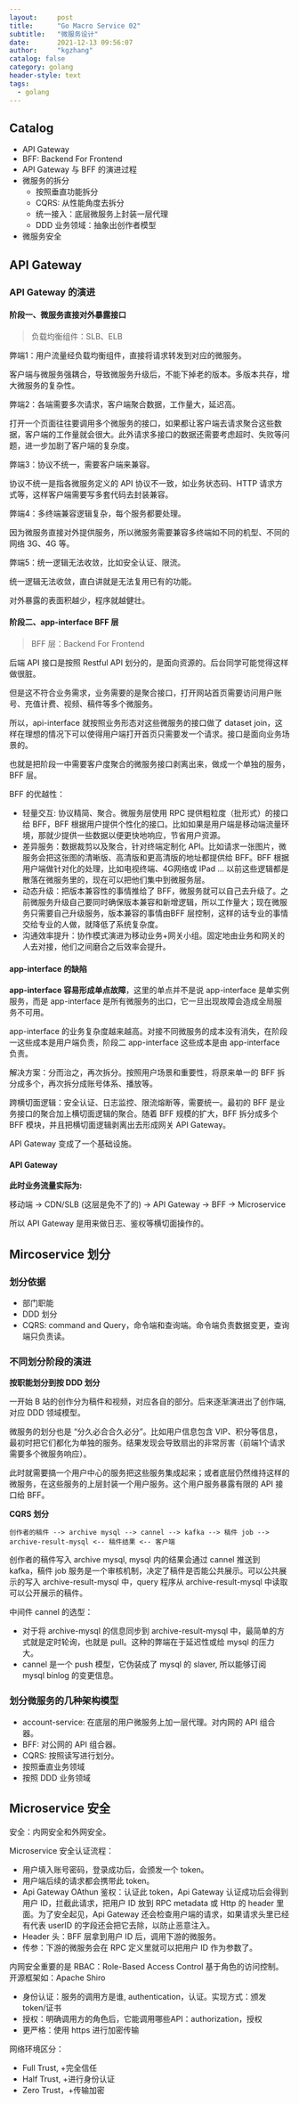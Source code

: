```yaml
---
layout:     post
title:      "Go Macro Service 02"
subtitle:   "微服务设计"
date:       2021-12-13 09:56:07
author:     "kgzhang"
catalog: false
category: golang
header-style: text
tags:
  - golang
---
```


## Catalog
- API Gateway
- BFF: Backend For Frontend
- API Gateway 与 BFF 的演进过程
- 微服务的拆分
    - 按照垂直功能拆分
    - CQRS: 从性能角度去拆分
    - 统一接入：底层微服务上封装一层代理
    - DDD 业务领域：抽象出创作者模型
- 微服务安全

## API Gateway

### API Gateway 的演进

#### 阶段一、微服务直接对外暴露接口
> 负载均衡组件：SLB、ELB

弊端1：用户流量经负载均衡组件，直接将请求转发到对应的微服务。

客户端与微服务强耦合，导致微服务升级后，不能下掉老的版本。多版本共存，增大微服务的复杂性。

弊端2：各端需要多次请求，客户端聚合数据，工作量大，延迟高。

打开一个页面往往要调用多个微服务的接口，如果都让客户端去请求聚合这些数据，客户端的工作量就会很大。此外请求多接口的数据还需要考虑超时、失败等问题，进一步加剧了客户端的复杂度。

弊端3：协议不统一，需要客户端来兼容。

协议不统一是指各微服务定义的 API 协议不一致，如业务状态码、HTTP 请求方式等，这样客户端需要写多套代码去封装兼容。

弊端4：多终端兼容逻辑复杂，每个服务都要处理。

因为微服务直接对外提供服务，所以微服务需要兼容多终端如不同的机型、不同的网络 3G、4G 等。

弊端5：统一逻辑无法收敛，比如安全认证、限流。

统一逻辑无法收敛，直白讲就是无法复用已有的功能。

对外暴露的表面积越少，程序就越健壮。

#### 阶段二、app-interface BFF 层

> BFF 层：Backend For Frontend

后端 API 接口是按照 Restful API 划分的，是面向资源的。后台同学可能觉得这样做很脏。

但是这不符合业务需求，业务需要的是聚合接口，打开网站首页需要访问用户账号、充值计费、视频、稿件等多个微服务。

所以，api-interface 就按照业务形态对这些微服务的接口做了 dataset join，这样在理想的情况下可以使得用户端打开首页只需要发一个请求。接口是面向业务场景的。

也就是把阶段一中需要客户度聚合的微服务接口剥离出来，做成一个单独的服务，BFF 层。

BFF 的优越性：
- 轻量交互: 协议精简、聚合。微服务层使用 RPC 提供粗粒度（批形式）的接口给 BFF，BFF 根据用户提供个性化的接口。比如如果是用户端是移动端流量环境，那就少提供一些数据以便更快地响应，节省用户资源。
- 差异服务：数据裁剪以及聚合，针对终端定制化 API。比如请求一张图片，微服务会把这张图的清晰版、高清版和更高清版的地址都提供给 BFF。BFF 根据用户端做针对化的处理，比如电视终端、4G网络或 IPad ... 以前这些逻辑都是散落在微服务里的，现在可以把他们集中到微服务层。
- 动态升级：把版本兼容性的事情推给了 BFF，微服务就可以自己去升级了。之前微服务升级自己要同时确保版本兼容和新增逻辑，所以工作量大；现在微服务只需要自己升级服务，版本兼容的事情由BFF 层控制，这样的话专业的事情交给专业的人做，就降低了系统复杂度。
- 沟通效率提升：协作模式演进为移动业务+网关小组。固定地由业务和网关的人去对接，他们之间磨合之后效率会提升。

#### app-interface 的缺陷

**app-interface 容易形成单点故障**，这里的单点并不是说 app-interface 是单实例服务，而是 app-interface 是所有微服务的出口，它一旦出现故障会造成全局服务不可用。

app-interface 的业务复杂度越来越高。对接不同微服务的成本没有消失，在阶段一这些成本是用户端负责，阶段二 app-interface 这些成本是由 app-interface 负责。

解决方案：分而治之，再次拆分。按照用户场景和重要性，将原来单一的 BFF 拆分成多个，再次拆分成账号体系、播放等。

跨横切面逻辑：安全认证、日志监控、限流熔断等，需要统一。最初的 BFF 是业务接口的聚合加上横切面逻辑的聚合。随着 BFF 规模的扩大，BFF 拆分成多个 BFF 模块，并且把横切面逻辑剥离出去形成网关 API Gateway。

API Gateway 变成了一个基础设施。

#### API Gateway

**此时业务流量实际为:**

移动端 -> CDN/SLB (这层是免不了的) -> API Gateway -> BFF -> Microservice

所以 API Gateway 是用来做日志、鉴权等横切面操作的。

## Mircoservice 划分

### 划分依据
- 部门职能
- DDD 划分
- CQRS: command and Query，命令端和查询端。命令端负责数据变更，查询端只负责读。

### 不同划分阶段的演进

**按职能划分到按 DDD 划分**

一开始 B 站的创作分为稿件和视频，对应各自的部分。后来逐渐演进出了创作端, 对应 DDD 领域模型。

微服务的划分也是 “分久必合合久必分”。比如用户信息包含 VIP、积分等信息，最初时把它们都化为单独的服务。结果发现会导致扇出的非常厉害（前端1个请求需要多个微服务响应）。

此时就需要搞一个用户中心的服务把这些服务集成起来；或者底层仍然维持这样的微服务，在这些服务的上层封装一个用户服务。这个用户服务暴露有限的 API 接口给 BFF。

**CQRS 划分**

```
创作者的稿件 --> archive mysql --> cannel --> kafka --> 稿件 job --> archive-result-mysql <-- 稿件结果 <-- 客户端
```

创作者的稿件写入 archive mysql, mysql 内的结果会通过 cannel 推送到 kafka，稿件 job 服务是一个审核机制，决定了稿件是否能公共展示。可以公共展示的写入 archive-result-mysql 中，query 程序从 archive-result-mysql 中读取可以公开展示的稿件。

中间件 cannel 的选型：
- 对于将 archive-mysql 的信息同步到 archive-result-mysql 中，最简单的方式就是定时轮询，也就是 pull。这种的弊端在于延迟性或给 mysql 的压力大。
- cannel 是一个 push 模型，它伪装成了 mysql 的 slaver, 所以能够订阅 mysql binlog 的变更信息。

### 划分微服务的几种架构模型
- account-service: 在底层的用户微服务上加一层代理。对内网的 API 组合器。
- BFF: 对公网的 API 组合器。
- CQRS: 按照读写进行划分。
- 按照垂直业务领域
- 按照 DDD 业务领域

## Microservice 安全

安全：内网安全和外网安全。

Microservice 安全认证流程：
- 用户填入账号密码，登录成功后，会颁发一个 token。
- 用户端后续的请求都会携带此 token。
- Api Gateway OAthun 鉴权：认证此 token，Api Gateway 认证成功后会得到用户 ID，拦截此请求，把用户 ID 放到 RPC metadata 或 Http 的 header 里面。为了安全起见，Api Gateway 还会检查用户端的请求，如果请求头里已经有代表 userID 的字段还会把它去除，以防止恶意注入。
- Header 头：BFF 层拿到用户 ID 后，调用下游的微服务。
- 传参：下游的微服务会在 RPC 定义里就可以把用户 ID 作为参数了。

内网安全重要的是 RBAC：Role-Based Access Control 基于角色的访问控制。开源框架如：Apache Shiro
- 身份认证：服务的调用方是谁, authentication，认证。实现方式：颁发 token/证书
- 授权：明确调用方的角色后，它能调用哪些API：authorization，授权
- 更严格：使用 https 进行加密传输

网络环境区分：
- Full Trust, +完全信任
- Half Trust, +进行身份认证
- Zero Trust，+传输加密
